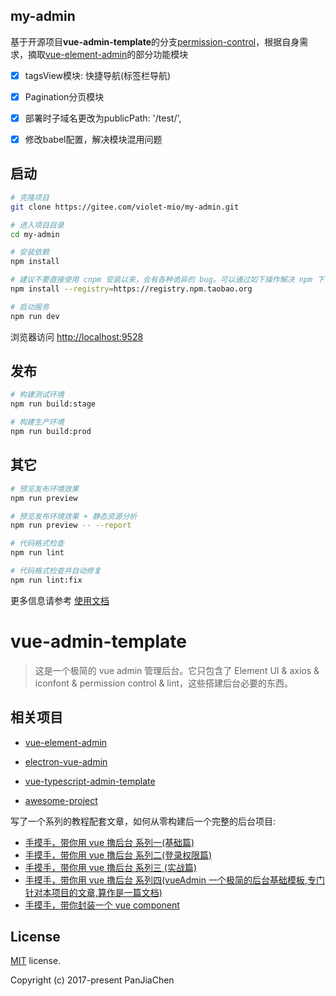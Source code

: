 ## my-admin

基于开源项目**vue-admin-template**的分支[permission-control](https://github.com/PanJiaChen/vue-admin-template/tree/permission-control)，根据自身需求，摘取[vue-element-admin](https://github.com/PanJiaChen/vue-element-admin)的部分功能模块

- [x] tagsView模块: 快捷导航(标签栏导航)

- [x] Pagination分页模块

- [x]  部署时子域名更改为publicPath: '/test/',

- [x] 修改babel配置，解决模块混用问题

## 启动

```bash
# 克隆项目
git clone https://gitee.com/violet-mio/my-admin.git

# 进入项目目录
cd my-admin

# 安装依赖
npm install

# 建议不要直接使用 cnpm 安装以来，会有各种诡异的 bug。可以通过如下操作解决 npm 下载速度慢的问题或者安装nrm模块
npm install --registry=https://registry.npm.taobao.org

# 启动服务
npm run dev
```

浏览器访问 [http://localhost:9528](http://localhost:9528)

## 发布

```bash
# 构建测试环境
npm run build:stage

# 构建生产环境
npm run build:prod
```

## 其它

```bash
# 预览发布环境效果
npm run preview

# 预览发布环境效果 + 静态资源分析
npm run preview -- --report

# 代码格式检查
npm run lint

# 代码格式检查并自动修复
npm run lint:fix
```

更多信息请参考 [使用文档](https://panjiachen.github.io/vue-element-admin-site/zh/)


# vue-admin-template

> 这是一个极简的 vue admin 管理后台。它只包含了 Element UI & axios & iconfont & permission control & lint，这些搭建后台必要的东西。

## 相关项目

- [vue-element-admin](https://github.com/PanJiaChen/vue-element-admin)

- [electron-vue-admin](https://github.com/PanJiaChen/electron-vue-admin)

- [vue-typescript-admin-template](https://github.com/Armour/vue-typescript-admin-template)

- [awesome-project](https://github.com/PanJiaChen/vue-element-admin/issues/2312)

写了一个系列的教程配套文章，如何从零构建后一个完整的后台项目:

- [手摸手，带你用 vue 撸后台 系列一(基础篇)](https://juejin.im/post/59097cd7a22b9d0065fb61d2)
- [手摸手，带你用 vue 撸后台 系列二(登录权限篇)](https://juejin.im/post/591aa14f570c35006961acac)
- [手摸手，带你用 vue 撸后台 系列三 (实战篇)](https://juejin.im/post/593121aa0ce4630057f70d35)
- [手摸手，带你用 vue 撸后台 系列四(vueAdmin 一个极简的后台基础模板,专门针对本项目的文章,算作是一篇文档)](https://juejin.im/post/595b4d776fb9a06bbe7dba56)
- [手摸手，带你封装一个 vue component](https://segmentfault.com/a/1190000009090836)



## License

[MIT](https://github.com/PanJiaChen/vue-admin-template/blob/master/LICENSE) license.

Copyright (c) 2017-present PanJiaChen

